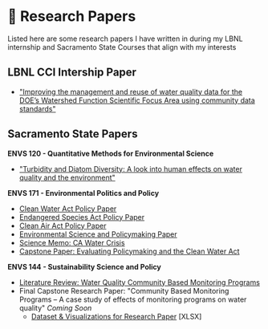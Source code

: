 # :page_facing_up: Research Papers

Listed here are some research papers I have written in during my LBNL internship and Sacramento State Courses that align with my interests

## LBNL CCI Intership Paper
- ["Improving the management and reuse of water quality data for the DOE’s Watershed Function Scientific Focus Area using community data standards"](https://github.com/dylanporyan/Research_Papers/blob/main/paper_links/CCI_Summer%202021_Project%20Report%20Paper_O'Ryan_Dylan.pdf)

## Sacramento State Papers
**ENVS 120 - Quantitative Methods for Environmental Science**
- ["Turbidity and Diatom Diversity: A look into human effects on water quality and the environment"](https://github.com/dylanporyan/Research_Papers/blob/main/paper_links/ENVS%20120%20Class%20Project%20Final%20Draft.docx)

**ENVS 171 - Environmental Politics and Policy**
- [Clean Water Act Policy Paper](https://github.com/dylanporyan/School_Research_Papers/blob/main/paper_links/CWA%20Policy%20Paper.docx)
- [Endangered Species Act Policy Paper](https://github.com/dylanporyan/School_Research_Papers/blob/main/paper_links/ESA%20Policy%20Assignment.docx)
- [Clean Air Act Policy Paper](https://github.com/dylanporyan/Research_Papers/blob/main/paper_links/CAA%20Policy%20Paper.docx)
- [Environmental Science and Policymaking Paper](https://github.com/dylanporyan/School_Research_Papers/blob/main/paper_links/ENVS%20171%20Short%20Paper%201.docx)
- [Science Memo: CA Water Crisis](https://github.com/dylanporyan/School_Research_Papers/blob/main/paper_links/ENVS%20171%20Science%20Memo.docx)
- [Capstone Paper: Evaluating Policymaking and the Clean Water Act](https://github.com/dylanporyan/Research_Papers/blob/main/paper_links/ENVS%20171%20Short%20Paper%202.docx)

**ENVS 144 - Sustainability Science and Policy**
- [Literature Review: Water Quality Community Based Monitoring Programs](https://github.com/dylanporyan/School_Research_Papers/blob/main/paper_links/ENVS%20144%20Literature%20Review.docx)
- Final Capstone Research Paper: "Community Based Monitoring Programs – A case study of effects of monitoring programs on water quality" _Coming Soon_
   - [Dataset & Visualizations for Research Paper](https://github.com/dylanporyan/Research_Papers/blob/main/paper_links/SDD%20Data%20Analysis.xlsx) [XLSX]

